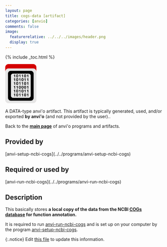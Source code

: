 ```yaml
---
layout: page
title: cogs-data [artifact]
categories: [anvio]
comments: false
image:
  featurerelative: ../../../images/header.png
  display: true
---
```



{% include _toc.html %}


<img src="../../images/icons/DATA.png" alt="DATA" style="width:100px; border:none" />

A DATA-type anvi'o artifact. This artifact is typically generated, used, and/or exported **by anvi'o** (and not provided by the user)..

Back to the **[main page](../../)** of anvi'o programs and artifacts.

## Provided by


<p style="text-align: left" markdown="1"><span class="artifact-p">[anvi-setup-ncbi-cogs](../../programs/anvi-setup-ncbi-cogs)</span></p>


## Required or used by


<p style="text-align: left" markdown="1"><span class="artifact-r">[anvi-run-ncbi-cogs](../../programs/anvi-run-ncbi-cogs)</span></p>


## Description

This basically stores **a local copy of the data from the NCBI [COGs database](https://www.ncbi.nlm.nih.gov/pmc/articles/PMC102395/) for function annotation.** 

It is required to run <span class="artifact-n">[anvi-run-ncbi-cogs](/software/anvio/help/main/programs/anvi-run-ncbi-cogs)</span> and is set up on your computer by the program <span class="artifact-n">[anvi-setup-ncbi-cogs](/software/anvio/help/main/programs/anvi-setup-ncbi-cogs)</span>. 


{:.notice}
Edit [this file](https://github.com/merenlab/anvio/tree/master/anvio/docs/artifacts/cogs-data.md) to update this information.

